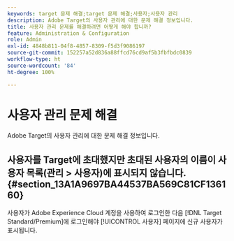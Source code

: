 ```yaml
---
keywords: target 문제 해결;target 문제 해결;사용자;사용자 관리
description: Adobe Target의 사용자 관리에 대한 문제 해결 정보입니다.
title: 사용자 관리 문제를 해결하려면 어떻게 해야 합니까?
feature: Administration & Configuration
role: Admin
exl-id: 4848b811-04f8-4857-8309-f5d3f9086197
source-git-commit: 152257a52d836a88ffcd76cd9af5b3fbfbdc0839
workflow-type: ht
source-wordcount: '84'
ht-degree: 100%

---
```


# 사용자 관리 문제 해결

Adobe Target의 사용자 관리에 대한 문제 해결 정보입니다.

## 사용자를 Target에 초대했지만 초대된 사용자의 이름이 사용자 목록(관리 > 사용자)에 표시되지 않습니다. {#section_13A1A9697BA44537BA569C81CF136160}

사용자가 Adobe Experience Cloud 계정을 사용하여 로그인한 다음 [!DNL Target Standard/Premium]에 로그인해야 [!UICONTROL 사용자] 페이지에 신규 사용자가 표시됩니다.
